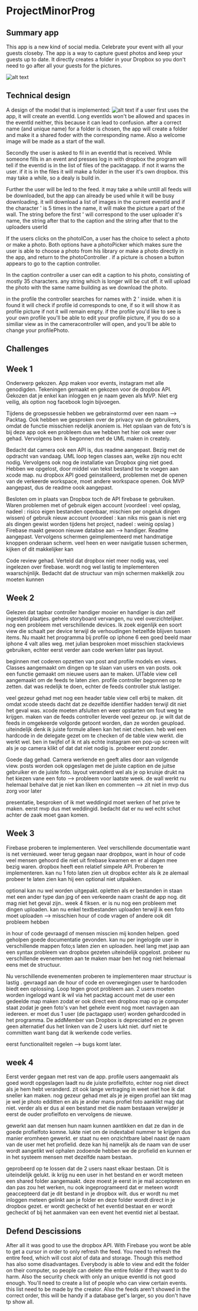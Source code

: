 # ProjectMinorProg

## Summary app
This app is a new kind of social media. Celebrate your event with all your guests closeby. The app is a way to capture guest photos and keep your guests up to date. It directly creates a folder in your Dropbox so you don't need to go after all your guests for the pictures.

![alt text](https://github.com/emmpiiee/ProjectMinorProg/blob/master/doc/Schermafbeelding%202016-06-23%20om%2022.55.44.png "Logo Title Text 1")

## Technical design
A design of the model that is implemented:
![alt text](https://github.com/emmpiiee/ProjectMinorProg/blob/master/doc/Schermafbeelding%202016-06-23%20om%2023.23.40.png "Logo Title Text 1")
if a user first uses the app, it will create an eventId. Long eventIds won't be allowed and spaces in the eventId neither, this because it can lead to confusion. after a correct name (and unique name) for a folder is chosen, the app will create a folder and make it a  shared foder with the corresponding name. Also a welcome image will be made as a start of the wall.

Secondly the user is asked to fil in an eventId that is received. While someone fills in an event and presses log in with dropbox the  program will tell if the eventid is in the list of files of the packtagapp. if not it warns the user. if it is in the files it will make a folder in the user it's own dropbox. this may take a while, so a dealy is build in.

Further the user will be led to the feed. it may take a while untill all feeds will be downloaded, but the app can already be used while  it will be busy downloading. it will download a list of images in the current eventId and if the character ' is 5 times in the name, it will make the picture a part of the wall. The string before the first ' will correspond to the user uploader it's name, the string after that to the caption and the string after that to the uploaders userId

If the users clicks on the photoICon, a user has the choice to select a photo or make a photo. Both options have a photoPicker  which makes sure the user is able to choose a photo from his library or make a photo directly in the app, and return to the photoController . if a picture is chosen a button appears to go to the caption controller.

In the caption controller a user can edit a caption to his photo, consisting of mostly 35 characters. any string which is longer will be cut off. it will upload the photo with the same name building as we download the photo. 

in the profile the controller searches for names with 2 ' inside. when it is found it will check if profile id corresponds to one, if so it will show it as profile picture if not it will remain empty. if the profile you'd like to see is your own profile you'll be able to edit your profile picture, if you do so a similiar view as in the cameracontroller will open, and you'll be able to change your profilePhoto.

## Challenges

## Week 1
Onderwerp gekozen. App maken voor events, instagram met alle genodigden. Tekeningen gemaakt en gekozen voor de dropbox API. Gekozen dat je enkel kan inloggen en je naam geven als MVP. Niet erg veilig, als option nog facebook login bijvoegen. 

Tijdens de groepssessie hebben we gebrainstormd over een naam --> Packtag. Ook hebben we gesproken over de privacy van de gebruikers, omdat de functie misschien redelijk anoniem is. Het opslaan van de foto's is bij deze app ook een probleem dus we hebben het hier ook weer over gehad. Vervolgens ben ik begonnen met de UML maken in creately. 

Bedacht dat camera ook een API is, dus readme aangepast. 
Bezig met de opdracht van vandaag. UML loop tegen classes aan, welke zijn nou echt nodig. Vervolgens ook nog de installatie van Dropbox ging niet goed. Hebben we opgelost, door middel van tekst bestand toe te voegen aan xcode map. nu dropbox API goed geinstalleerd, problemen met de openen van de verkeerde workspace, moet andere workspace openen. 
Ook MVP aangepast, dus de readme oook aangepast. 

Besloten om in plaats van Dropbox toch de API firebase te gebruiken. Waren problemen met of gebruik eigen account (voordeel : veel opslag, nadeel : risico eigen bestanden openbaar, mischien per ongeluk dingen wissen) of gebruik nieuw account (voordeel : kan niks mis gaan is niet erg als dingen gewist worden tijdens het project, nadeel : weinig opslag ) Firebase maakt gewoon nieuwe databse aan --> handiger.  Readme aangepast. Vervolgens schermen geimplementeerd met handmatige knoppen onderaan scherm. veel heen en weer navigatie tussen schermen, kijken of dit makkelijker kan 

Code review gehad. Verteld dat dropbox niet meer nodig was, veel ingelezen over firebase. wordt nog wel lastig te implementeren waarschijnlijk. Bedacht dat de structuur van mijn schermen makkelijk zou moeten kunnen

## Week 2
Gelezen dat tapbar controller handiger mooier en handiger is dan zelf ingesteld plaatjes. gehele storyboard vervangen, nu veel overzichtelijker. nog een probleem met verschillende devices. Ik zoek eigenlijk een soort view die schaalt per device terwijl de verhoudingen hetzelfde blijven tussen items. Nu maakt het programma bij profile op iphone 6 een goed beeld maar iphone 4 valt alles weg. met julian besproken moet misschien stackviews gebruiken, echter eerst verder aan code werken later pas layout. 

beginnen met coderen opzetten van post and profile models en views. Classes aangemaakt om dingen op te slaan van users en van posts. ook een functie gemaakt om nieuwe users aan te maken. UITable view cell aangemaakt om de feeds te laten zien. profile controller begonnen op te zetten. dat was redelijk te doen, echter de feeds controller stuk lastiger. 

veel gezeur gehad met nog een header table view cell erbij te maken. dit omdat xcode steeds dacht dat ze dezelfde identifier hadden terwijl dit niet het geval was. xcode moeten afsluiten en weer opstarten om fout weg te krijgen. maken van de feeds controller leverde veel gezeur op. je wilt dat de feeds in omgekeerde volgorde getoont worden, dan ze worden geupload. uiteindelijk denk ik juiste formule alleen kan het niet checken. heb wel een hardcode in de delegate gezet om  te checken of de table view werkt. die werkt wel. ben in twijfel of ik nt als echte instagram een pop-up screen wilt als je op camera klikt of dat dat niet nodig is. 
probeer eerst zonder.

Goede dag gehad. Camera werkende en geeft alles door aan volgende view. posts worden ook opgeslagen met de juiste caption en de juitse gebruiker en de juiste foto. layout veranderd wel als je op kruisje drukt na het kiezen vane een foto --> probleem voor laatste week. de wall werkt nu helemaal behalve dat je niet kan liken en commenten --> zit niet in mvp dus zorg voor later

presentatie, besproken of ik met weddingid moet werken of het prive te maken. eerst mvp dus met weddingid. bedacht dat er nu wel echt schot achter de zaak moet gaan komen. 

## Week 3
Firebase proberen te implementeren. Veel verschillende documentatie want is net vernieuwd. weer terug gegaan naar dropbpox, want in hour of code veel mensen gehoord die niet uit firebase kwamen en er al dagen mee bezig waren. dropbox heeft een relatief simpele API. Proberen te implementeren. kan nu 1 foto laten zien uit dropbox echter als ik ze alemaal probeer te laten zien kan hij een optional niet uitpakken.

optional kan nu wel worden uitgepakt. opletten als er bestanden in staan met een ander type dan jpg of een verkeerde naam crasht de app nog. dit mag niet het geval zijn.. week 4 fiksen. er is nu nog een probleem met dingen uploaden. kan nu enkel textbestanden uploaden terwijl ik een foto moet uploaden --> misschien hour of code vragen of andere ook dit probleem hebben

in hour of code gevraagd of mensen misscien mij konden helpen. goed geholpen goede documentatie gevonden.
kan nu per ingelogde user in verschillende mappen foto;s laten zien en uploaden. heel lang met jaap aan een syntax probleem van dropbox gezeten uiteindelijk opgelost. probeer nu verschillende evenementen aan te maken maar ben het nog niet helemaal eens met de structuur.

Nu verschillende evenementen proberen te implementeren maar structuur is lastig . gevraagd aan de hour of code en overwegingen user te hardcoden biedt een oplossing. 
Loop tegen groot probleem aan. 2 users moeten worden ingelogd want ik wil via het packtag account met de user een gedeelde map maken zodat er ook direct een dropbox map op je computer staat zodat je geen foto's van het gehele event nog moet navragen aan iedereen. er moet dus 1 user (de pactagapp user) worden gehardcoded in het programma. De addMember van Dropbox is depreciated en ze geven geen alternatief dus het linken van de 2 users lukt niet. durf niet te committen want bang dat ik werkende code verlies. 

eerst functionaliteit regelen --> bugs komt later. 

## week 4
Eerst verder gegaan met rest van de app. profile users aangemaakt als goed wordt opgeslagen laadt nu de juiste profielfoto, echter nog niet direct als je hem hebt veranderd. zit ook lange vertraging in weet niet hoe ik dat sneller kan maken. nog gezeur gehad met als je je eigen profiel aan tikt mag je wel je photo edditten en als je ander mans profiel foto aanklikt mag dat niet. verder als er dus al een bestand met die naam bestaaan verwijder je eerst de ouder profielfoto en vervolgens de nieuwe.

gewerkt aan dat mensen hun naam kunnen aantikken en dat ze dan in de goede profielfoto komne. lukte niet om de indextabel nummer te krijgen dus manier eromheen gewerkt. er staat nu een onzichtbare label naast de naam van de user met het profielid. deze kan hij namelijk als de naam van de user wordt aangetikt wel ophalen zodoende hebben we de profielid en kunnen er in het systeem mensen met dezelfde naam bestaan. 

geprobeerd op te lossen dat de 2 users naast elkaar bestaan. Dit is uiteindelijk gelukt. ik krijg nu een user in het bestand en er wordt meteen een shared folder aangemaakt. deze moest je eerst in je mail accepteren en dan pas zou het werken, nu ook ingeprogrameerd dat er meteen wordt geaccepteerd dat je dit bestand in je dropbox wilt. dus er wordt nu met inloggen meteen gelinkt aan je folder en deze folder wordt direct in je dropbox gezet. er wordt gecheckt of het eventid bestaat en er wordt gecheckt of bij het aanmaken van een event het eventid niet al bestaat.

## Defend Descissions
After all it was good to use the dropbox API. With Firebase you wont be able to get a cursor in order to only refresh the feed. You need to refresh the entire feed, which will cost alot of data and storage. Though this method has also some disadvantages. Everybody is able to view and edit the folder on their computer, so people can delete the entire folder if they want to do harm. Also the security check with only an unique eventId is not good enough. You'll need to create a list of people who can view certain events. this list need to be made by the creator. Also the feeds aren't showed in the correct order, this will be handy if a database get's larger, so you don't have tp show all.


